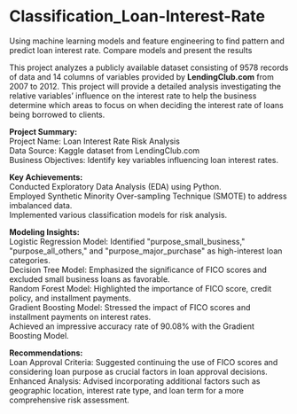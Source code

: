 # Classification_Loan-Interest-Rate
Using machine learning models and feature engineering to find pattern and  predict loan interest rate. Compare models and present the results 

This project analyzes a publicly available dataset consisting of 9578 records of data and 14 columns of variables provided by **LendingClub.com** from 2007 to 2012. This project will provide a detailed analysis investigating the relative variables’ influence on the interest rate to help the business determine which areas to focus on when deciding the interest rate of loans being borrowed to clients.

**Project Summary:**<br>
Project Name: Loan Interest Rate Risk Analysis<br>
Data Source: Kaggle dataset from LendingClub.com<br>
Business Objectives: Identify key variables influencing loan interest rates.<br>

**Key Achievements:**<br>
Conducted Exploratory Data Analysis (EDA) using Python.<br>
Employed Synthetic Minority Over-sampling Technique (SMOTE) to address imbalanced data.<br>
Implemented various classification models for risk analysis.<br>

**Modeling Insights:**<br>
Logistic Regression Model: Identified "purpose_small_business," "purpose_all_others," and "purpose_major_purchase" as high-interest loan categories.<br>
Decision Tree Model: Emphasized the significance of FICO scores and excluded small business loans as favorable.<br>
Random Forest Model: Highlighted the importance of FICO score, credit policy, and installment payments.<br>
Gradient Boosting Model: Stressed the impact of FICO scores and installment payments on interest rates.<br>
Achieved an impressive accuracy rate of 90.08% with the Gradient Boosting Model.<br>

**Recommendations:**<br>
Loan Approval Criteria: Suggested continuing the use of FICO scores and considering loan purpose as crucial factors in loan approval decisions.<br>
Enhanced Analysis: Advised incorporating additional factors such as geographic location, interest rate type, and loan term for a more comprehensive risk assessment.<br>


